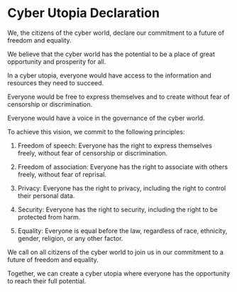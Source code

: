 # Cyber Utopia Declaration

We, the citizens of the cyber world, declare our commitment to a future of freedom and equality.

We believe that the cyber world has the potential to be a place of great opportunity and prosperity for all.

In a cyber utopia, everyone would have access to the information and resources they need to succeed.

Everyone would be free to express themselves and to create without fear of censorship or discrimination.

Everyone would have a voice in the governance of the cyber world.

To achieve this vision, we commit to the following principles:

1. Freedom of speech: Everyone has the right to express themselves freely, without fear of censorship or discrimination.

2. Freedom of association: Everyone has the right to associate with others freely, without fear of reprisal.

3. Privacy: Everyone has the right to privacy, including the right to control their personal data.

4. Security: Everyone has the right to security, including the right to be protected from harm.

5. Equality: Everyone is equal before the law, regardless of race, ethnicity, gender, religion, or any other factor.

We call on all citizens of the cyber world to join us in our commitment to a future of freedom and equality.

Together, we can create a cyber utopia where everyone has the opportunity to reach their full potential.
